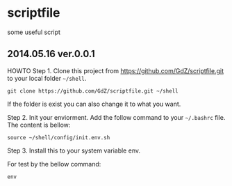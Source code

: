scriptfile
==========

some useful script

2014.05.16  ver.0.0.1
---------------------
HOWTO
Step 1.
Clone this project from https://github.com/GdZ/scriptfile.git to your
local folder `~/shell`.

`git clone https://github.com/GdZ/scriptfile.git ~/shell`

If the folder is exist you can also change it to what you want.


Step 2.
Init your enviorment.
Add the follow command to your `~/.bashrc` file. The content is bellow:

`source ~/shell/config/init.env.sh`

Step 3.
Install this to your system variable env.

For test by the bellow command:

`env`

